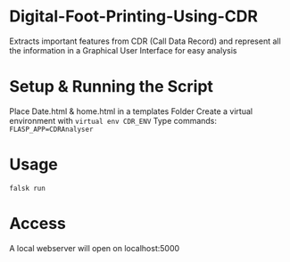 # Digital-Foot-Printing-Using-CDR
Extracts important features from CDR (Call Data Record) and represent all the information in a Graphical User Interface for easy analysis

# Setup & Running the Script
  Place Date.html & home.html in a templates Folder 
  Create a virtual environment with ```virtual env CDR_ENV```
  Type commands:
    ```FLASP_APP=CDRAnalyser```
  
# Usage
  ```falsk run```
  
# Access
  A local webserver will open on localhost:5000
